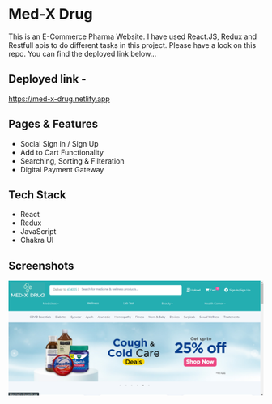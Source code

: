
# Med-X Drug

This is an E-Commerce Pharma Website. I have used React.JS, Redux and Restfull apis to do different tasks in this project. Please have a look on this repo. You can find the deployed link below...

## Deployed link -

https://med-x-drug.netlify.app


## Pages & Features

- Social Sign in / Sign Up
- Add to Cart Functionality
- Searching, Sorting & Filteration
- Digital Payment Gateway


## Tech Stack

- React
- Redux 
- JavaScript 
- Chakra UI


## Screenshots
![](https://github.com/amansingh456/eminent-art-8078/blob/main/Screenshot%20(45).png)

